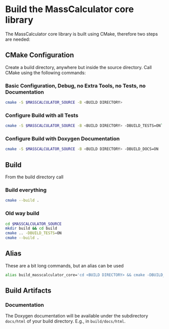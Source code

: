 # Build the MassCalculator core library

The MassCalculator core library is built using CMake, therefore two steps are needed:

## CMake Configuration

Create a build directory, anywhere but inside the source directory.
Call CMake using the following commands:

### Basic Configuration, Debug, no Extra Tools, no Tests, no Documentation

```bash
cmake -S $MASSCALCULATOR_SOURCE -B <BUILD DIRECTORY>
```

### Configure Build with all Tests

```bash
cmake -S $MASSCALCULATOR_SOURCE -B <BUILD DIRECTORY> -DBUILD_TESTS=ON`
```

### Configure Build with Doxygen Documentation

```bash
cmake -S $MASSCALCULATOR_SOURCE -B <BUILD DIRECTORY> -DBUILD_DOCS=ON
```

## Build

From the build directory call

### Build everything

```bash
cmake --build .
```

### Old way build

```bash
cd $MASSCALCULATOR_SOURCE
mkdir build && cd build
cmake .. -DBUILD_TESTS=ON 
cmake --build .
```

## Alias

These are a bit long commands, but an alias can be used

```bash
alias build_masscalculator_core='cd <BUILD DIRECTORY> && cmake -DBUILD_TESTS=ON $MASSCALCULATOR_SOURCE && cmake --build . && cd -'
```

## Build Artifacts

### Documentation

The Doxygen documentation will be available under the subdirectory `docs/html`
of your build directory. E.g., in `build/docs/html`.
